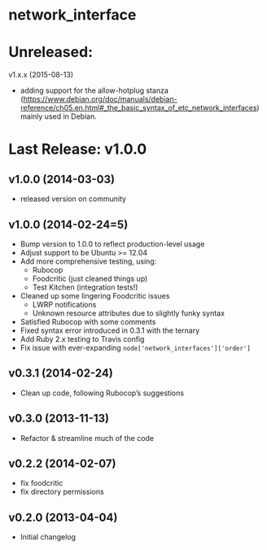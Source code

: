 network_interface
=================

# Unreleased:

v1.x.x (2015-08-13)
- adding support for the allow-hotplug stanza (https://www.debian.org/doc/manuals/debian-reference/ch05.en.html#_the_basic_syntax_of_etc_network_interfaces) mainly used in Debian.

# Last Release: v1.0.0

v1.0.0 (2014-03-03)
-------------------
- released version on community

v1.0.0 (2014-02-24=5)
-------------------
- Bump version to 1.0.0 to reflect production-level usage
- Adjust support to be Ubuntu >= 12.04
- Add more comprehensive testing, using:
    - Rubocop
    - Foodcritic (just cleaned things up)
    - Test Kitchen (integration tests!)
- Cleaned up some lingering Foodcritic issues
    - LWRP notifications
    - Unknown resource attributes due to slightly funky syntax
- Satisfied Rubocop with some comments
- Fixed syntax error introduced in 0.3.1 with the ternary
- Add Ruby 2.x testing to Travis config
- Fix issue with ever-expanding `node['network_interfaces']['order']`

v0.3.1 (2014-02-24)
-------------------
- Clean up code, following Rubocop’s suggestions

v0.3.0 (2013-11-13)
-------------------
- Refactor & streamline much of the code

v0.2.2 (2014-02-07)
-------------------
- fix foodcritic
- fix directory permissions


v0.2.0 (2013-04-04)
-------------------
- Initial changelog
